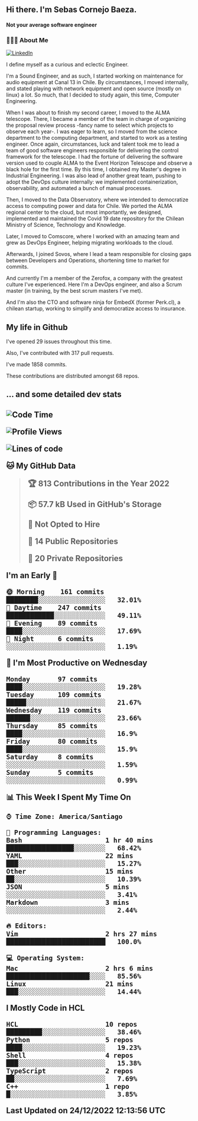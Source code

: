 <h2> Hi there.  I'm Sebas Cornejo Baeza.</h2>
<h4> Not your average software engineer</h4>
<h3> 👨🏻‍💻 About Me </h3>
<a href="http://linkedin.com/in/sebastian-cornejo-baeza/"><img alt="LinkedIn" src="https://img.shields.io/badge/Sebas%20Cornejo%20-informational?style=appveyor&logo=linkedin"></a>


I define myself as a curious and eclectic Engineer.

I'm a Sound Engineer, and as such, I started working on maintenance for audio equipment at Canal 13 in Chile.
By circumstances, I moved internally, and stated playing with network equipment and open source (mostly on linux) 
a lot. So much, that I decided to study again, this time, Computer Engineering.

When I was about to finish my second career, I moved to the ALMA telescope. There, I became a member of the team
in charge of organizing the proposal review process -fancy name to select which projects to observe each year-. 
I was eager to learn, so I moved from the science department to the computing department, and started to work as 
a testing engineer. Once again, circumstances, luck and talent took me to lead a team of good software engineers 
responsible for delivering the control framework for the telescope. I had the fortune of delivering the software
version used to couple ALMA to the Event Horizon Telescope and observe a black hole for the first time.
By this time, I obtained my Master's degree in Industrial Engineering.
I was also lead of another great team, pushing to adopt the DevOps culture internally: we implemented containerization, observability, and automated a bunch of manual processes.

Then, I moved to the Data Observatory, where we intended to democratize access to computing power
and data for Chile. We ported the ALMA regional center to the cloud, but most importantly, we designed, implemented
and maintained the Covid 19 date repository for the Chilean Ministry of Science, Technology and Knowledge.

Later, I moved to Comscore, where I worked with an amazing team and grew as DevOps Engineer, helping migrating workloads to the cloud.

Afterwards, I joined Sovos, where I lead a team responsible for closing gaps between Developers and Operations, shortening time to market for commits.

And currently I'm a member of the Zerofox, a company with the greatest culture I've experienced. Here I'm a DevOps
engineer, and also a Scrum master (in training, by the best scrum masters I've met).
 
And I'm also the CTO and software ninja for EmbedX (former Perk.cl), a chilean startup, working to simplify and democratize access to insurance.

<h2> My life in Github </h2>

I've opened 29 issues throughout this time.

Also, I've contributed with 317 pull requests.

I've made 1858 commits.

These contributions are distributed amongst 68 repos.

<h2>... and some detailed dev stats<h2>

<!--START_SECTION:waka-->
![Code Time](http://img.shields.io/badge/Code%20Time-220%20hrs%2026%20mins-blue)

![Profile Views](http://img.shields.io/badge/Profile%20Views-1-blue)

![Lines of code](https://img.shields.io/badge/From%20Hello%20World%20I%27ve%20Written-542%20Thousand%20lines%20of%20code-blue)

**🐱 My GitHub Data** 

> 🏆 813 Contributions in the Year 2022
 > 
> 📦 57.7 kB Used in GitHub's Storage 
 > 
> 🚫 Not Opted to Hire
 > 
> 📜 14 Public Repositories 
 > 
> 🔑 20 Private Repositories  
 > 
**I'm an Early 🐤** 

```text
🌞 Morning    161 commits    ████████░░░░░░░░░░░░░░░░░   32.01% 
🌆 Daytime    247 commits    ████████████░░░░░░░░░░░░░   49.11% 
🌃 Evening    89 commits     ████░░░░░░░░░░░░░░░░░░░░░   17.69% 
🌙 Night      6 commits      ░░░░░░░░░░░░░░░░░░░░░░░░░   1.19%

```
📅 **I'm Most Productive on Wednesday** 

```text
Monday       97 commits     ████░░░░░░░░░░░░░░░░░░░░░   19.28% 
Tuesday      109 commits    █████░░░░░░░░░░░░░░░░░░░░   21.67% 
Wednesday    119 commits    ██████░░░░░░░░░░░░░░░░░░░   23.66% 
Thursday     85 commits     ████░░░░░░░░░░░░░░░░░░░░░   16.9% 
Friday       80 commits     ████░░░░░░░░░░░░░░░░░░░░░   15.9% 
Saturday     8 commits      ░░░░░░░░░░░░░░░░░░░░░░░░░   1.59% 
Sunday       5 commits      ░░░░░░░░░░░░░░░░░░░░░░░░░   0.99%

```


📊 **This Week I Spent My Time On** 

```text
⌚︎ Time Zone: America/Santiago

💬 Programming Languages: 
Bash                     1 hr 40 mins        █████████████████░░░░░░░░   68.42% 
YAML                     22 mins             ███░░░░░░░░░░░░░░░░░░░░░░   15.27% 
Other                    15 mins             ██░░░░░░░░░░░░░░░░░░░░░░░   10.39% 
JSON                     5 mins              ░░░░░░░░░░░░░░░░░░░░░░░░░   3.41% 
Markdown                 3 mins              ░░░░░░░░░░░░░░░░░░░░░░░░░   2.44%

🔥 Editors: 
Vim                      2 hrs 27 mins       █████████████████████████   100.0%

💻 Operating System: 
Mac                      2 hrs 6 mins        █████████████████████░░░░   85.56% 
Linux                    21 mins             ███░░░░░░░░░░░░░░░░░░░░░░   14.44%

```

**I Mostly Code in HCL** 

```text
HCL                      10 repos            █████████░░░░░░░░░░░░░░░░   38.46% 
Python                   5 repos             ████░░░░░░░░░░░░░░░░░░░░░   19.23% 
Shell                    4 repos             ███░░░░░░░░░░░░░░░░░░░░░░   15.38% 
TypeScript               2 repos             ██░░░░░░░░░░░░░░░░░░░░░░░   7.69% 
C++                      1 repo              █░░░░░░░░░░░░░░░░░░░░░░░░   3.85%

```



 Last Updated on 24/12/2022 12:13:56 UTC
<!--END_SECTION:waka-->
